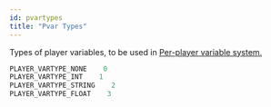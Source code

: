 ```yaml
---
id: pvartypes
title: "Pvar Types"
---
```


Types of player variables, to be used in [Per-player variable system.](https://wiki.open.mp/docs/scripting/tutorials/perplayervariablesystem)

```c
PLAYER_VARTYPE_NONE    0
PLAYER_VARTYPE_INT    1
PLAYER_VARTYPE_STRING    2
PLAYER_VARTYPE_FLOAT    3
```